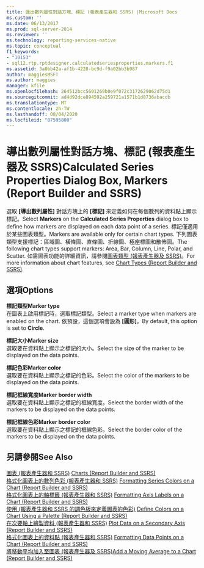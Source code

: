 ```yaml
---
title: 匯出數列屬性對話方塊、標記 (報表產生器和 SSRS) |Microsoft Docs
ms.custom: ''
ms.date: 06/13/2017
ms.prod: sql-server-2014
ms.reviewer: ''
ms.technology: reporting-services-native
ms.topic: conceptual
f1_keywords:
- "10153"
- sql12.rtp.rptdesigner.calculatedseriesproperties.markers.f1
ms.assetid: 3a0bb42a-af1b-4228-bc9d-f9a02bb3b987
author: maggiesMSFT
ms.author: maggies
manager: kfile
ms.openlocfilehash: 264512bcc5601269b0e9f072c3172629062d75d1
ms.sourcegitcommit: ad4d92dce894592a259721a1571b1d8736abacdb
ms.translationtype: MT
ms.contentlocale: zh-TW
ms.lasthandoff: 08/04/2020
ms.locfileid: "87595800"
---
```

# <a name="calculated-series-properties-dialog-box-markers-report-builder-and-ssrs"></a><span data-ttu-id="cc06f-102">導出數列屬性對話方塊、標記 (報表產生器及 SSRS)</span><span class="sxs-lookup"><span data-stu-id="cc06f-102">Calculated Series Properties Dialog Box, Markers (Report Builder and SSRS)</span></span>
  <span data-ttu-id="cc06f-103">選取 **[導出數列屬性]** 對話方塊上的 **[標記]** 來定義如何在每個數列的資料點上顯示標記。</span><span class="sxs-lookup"><span data-stu-id="cc06f-103">Select **Markers** on the **Calculated Series Properties** dialog box to define how markers are displayed on each data point of a series.</span></span> <span data-ttu-id="cc06f-104">標記僅適用於某些圖表類型。</span><span class="sxs-lookup"><span data-stu-id="cc06f-104">Markers are available only for certain chart types.</span></span> <span data-ttu-id="cc06f-105">下列圖表類型支援標記：區域圖、橫條圖、直條圖、折線圖、極座標圖和散佈圖。</span><span class="sxs-lookup"><span data-stu-id="cc06f-105">The following chart types support markers: Area, Bar, Column, Line, Polar, and Scatter.</span></span> <span data-ttu-id="cc06f-106">如需圖表功能的詳細資訊，請參閱[圖表類型 &#40;報表產生器及 SSRS&#41;](report-design/chart-types-report-builder-and-ssrs.md)。</span><span class="sxs-lookup"><span data-stu-id="cc06f-106">For more information about chart features, see [Chart Types &#40;Report Builder and SSRS&#41;](report-design/chart-types-report-builder-and-ssrs.md).</span></span>  
  
## <a name="options"></a><span data-ttu-id="cc06f-107">選項</span><span class="sxs-lookup"><span data-stu-id="cc06f-107">Options</span></span>  
 <span data-ttu-id="cc06f-108">**標記類型**</span><span class="sxs-lookup"><span data-stu-id="cc06f-108">**Marker type**</span></span>  
 <span data-ttu-id="cc06f-109">在圖表上啟用標記時，選取標記類型。</span><span class="sxs-lookup"><span data-stu-id="cc06f-109">Select a marker type when markers are enabled on the chart.</span></span> <span data-ttu-id="cc06f-110">依預設，這個選項會設為 **[圓形]**。</span><span class="sxs-lookup"><span data-stu-id="cc06f-110">By default, this option is set to **Circle**.</span></span>  
  
 <span data-ttu-id="cc06f-111">**標記大小**</span><span class="sxs-lookup"><span data-stu-id="cc06f-111">**Marker size**</span></span>  
 <span data-ttu-id="cc06f-112">選取要在資料點上顯示之標記的大小。</span><span class="sxs-lookup"><span data-stu-id="cc06f-112">Select the size of the marker to be displayed on the data points.</span></span>  
  
 <span data-ttu-id="cc06f-113">**標記色彩**</span><span class="sxs-lookup"><span data-stu-id="cc06f-113">**Marker color**</span></span>  
 <span data-ttu-id="cc06f-114">選取要在資料點上顯示之標記的色彩。</span><span class="sxs-lookup"><span data-stu-id="cc06f-114">Select the color of the markers to be displayed on the data points.</span></span>  
  
 <span data-ttu-id="cc06f-115">**標記框線寬度**</span><span class="sxs-lookup"><span data-stu-id="cc06f-115">**Marker border width**</span></span>  
 <span data-ttu-id="cc06f-116">選取要在資料點上顯示之標記的框線寬度。</span><span class="sxs-lookup"><span data-stu-id="cc06f-116">Select the border width of the markers to be displayed on the data points.</span></span>  
  
 <span data-ttu-id="cc06f-117">**標記框線色彩**</span><span class="sxs-lookup"><span data-stu-id="cc06f-117">**Marker border color**</span></span>  
 <span data-ttu-id="cc06f-118">選取要在資料點上顯示之標記的框線色彩。</span><span class="sxs-lookup"><span data-stu-id="cc06f-118">Select the border color of the markers to be displayed on the data points.</span></span>  
  
## <a name="see-also"></a><span data-ttu-id="cc06f-119">另請參閱</span><span class="sxs-lookup"><span data-stu-id="cc06f-119">See Also</span></span>  
 <span data-ttu-id="cc06f-120">[圖表 &#40;報表產生器和 SSRS&#41;](report-design/charts-report-builder-and-ssrs.md) </span><span class="sxs-lookup"><span data-stu-id="cc06f-120">[Charts &#40;Report Builder and SSRS&#41;](report-design/charts-report-builder-and-ssrs.md) </span></span>  
 <span data-ttu-id="cc06f-121">[格式化圖表上的數列色彩 &#40;報表產生器和 SSRS&#41;](report-design/formatting-series-colors-on-a-chart-report-builder-and-ssrs.md) </span><span class="sxs-lookup"><span data-stu-id="cc06f-121">[Formatting Series Colors on a Chart &#40;Report Builder and SSRS&#41;](report-design/formatting-series-colors-on-a-chart-report-builder-and-ssrs.md) </span></span>  
 <span data-ttu-id="cc06f-122">[格式化圖表上的軸標籤 &#40;報表產生器和 SSRS&#41;](report-design/formatting-axis-labels-on-a-chart-report-builder-and-ssrs.md) </span><span class="sxs-lookup"><span data-stu-id="cc06f-122">[Formatting Axis Labels on a Chart &#40;Report Builder and SSRS&#41;](report-design/formatting-axis-labels-on-a-chart-report-builder-and-ssrs.md) </span></span>  
 <span data-ttu-id="cc06f-123">[使用 &#40;報表產生器和 SSRS 的調色板來定義圖表的色彩&#41;](report-design/define-colors-on-a-chart-using-a-palette-report-builder-and-ssrs.md) </span><span class="sxs-lookup"><span data-stu-id="cc06f-123">[Define Colors on a Chart Using a Palette &#40;Report Builder and SSRS&#41;](report-design/define-colors-on-a-chart-using-a-palette-report-builder-and-ssrs.md) </span></span>  
 <span data-ttu-id="cc06f-124">[在次要軸上繪製資料 &#40;報表產生器和 SSRS&#41;](report-design/plot-data-on-a-secondary-axis-report-builder-and-ssrs.md) </span><span class="sxs-lookup"><span data-stu-id="cc06f-124">[Plot Data on a Secondary Axis &#40;Report Builder and SSRS&#41;](report-design/plot-data-on-a-secondary-axis-report-builder-and-ssrs.md) </span></span>  
 <span data-ttu-id="cc06f-125">[格式化圖表上的資料點 &#40;報表產生器和 SSRS&#41;](report-design/formatting-data-points-on-a-chart-report-builder-and-ssrs.md) </span><span class="sxs-lookup"><span data-stu-id="cc06f-125">[Formatting Data Points on a Chart &#40;Report Builder and SSRS&#41;](report-design/formatting-data-points-on-a-chart-report-builder-and-ssrs.md) </span></span>  
 [<span data-ttu-id="cc06f-126">將移動平均加入至圖表 &#40;報表產生器及 SSRS&#41;</span><span class="sxs-lookup"><span data-stu-id="cc06f-126">Add a Moving Average to a Chart &#40;Report Builder and SSRS&#41;</span></span>](report-design/add-a-moving-average-to-a-chart-report-builder-and-ssrs.md)  
  
  
